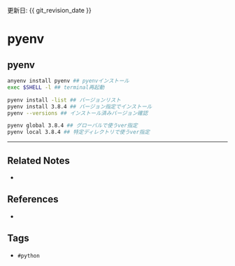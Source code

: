 更新日: {{ git_revision_date }}

# pyenv

## pyenv
```bash
anyenv install pyenv ## pyenvインストール
exec $SHELL -l ## terminal再起動

pyenv install -list ## バージョンリスト
pyenv install 3.8.4 ## バージョン指定でインストール
pyenv --versions ## インストール済みバージョン確認

pyenv global 3.8.4 ## グローバルで使うver指定
pyenv local 3.8.4 ## 特定ディレクトリで使うver指定
```

---
## Related Notes
- 

## References
- 

## Tags
- `#python` 